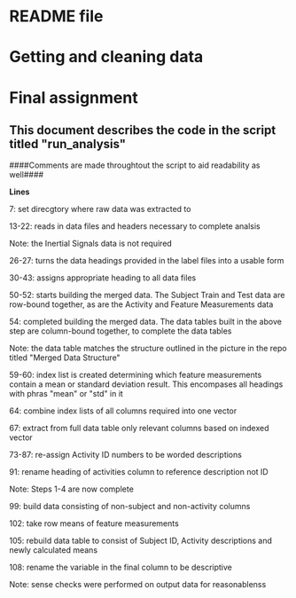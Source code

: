 # README file
# Getting and cleaning data 
# Final assignment


## This document describes the code in the script titled "run_analysis"
####Comments are made throughtout the script to aid readability as well####


**Lines**

7: set direcgtory where raw data was extracted to

13-22: reads in data files and headers necessary to complete analsis

Note: the Inertial Signals data is not required

26-27: turns the data headings provided in the label files into a usable form

30-43: assigns appropriate heading to all data files

50-52: starts building the merged data. The Subject Train and Test data are row-bound together, as are the Activity and Feature Measurements data

54: completed building the merged data. The data tables built in the above step are column-bound together, to complete the data tables

Note: the data table matches the structure outlined in the picture in the repo titled "Merged Data Structure"

59-60: index list is created determining which feature measurements contain a mean or standard deviation result. This encompases all headings with phras "mean" or "std" in it

64: combine index lists of all columns required into one vector

67: extract from full data table only relevant columns based on indexed vector

73-87: re-assign Activity ID numbers to be worded descriptions

91: rename heading of activities column to reference description not ID

Note: Steps 1-4 are now complete

99: build data consisting of non-subject and non-activity columns

102: take row means of feature measurements

105: rebuild data table to consist of Subject ID, Activity descriptions and newly calculated means

108: rename the variable in the final column to be descriptive

Note: sense checks were performed on output data for reasonablenss

